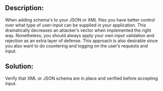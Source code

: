 ## Description:

When adding schema's to your JSON or XML files you have better control over what type of user-input can be supplied in your application. This dramatically decreases an attacker’s vector when implemented the right way. Nonetheless, you should always apply your own input validation and rejection as an extra layer of defense. This approach is also desirable since you also want to do countering and logging on the user’s requests and input.	 

## Solution:

Verify that XML or JSON schema are in place and verified before accepting input.

